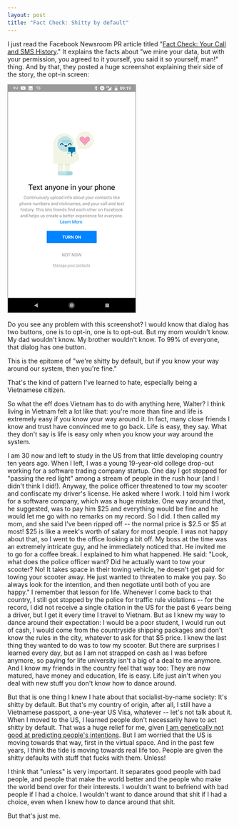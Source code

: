 ```yaml
---
layout: post
title: "Fact Check: Shitty by default"
---
```



I just read the Facebook Newsroom PR article titled "[Fact Check: Your Call and SMS History](https://newsroom.fb.com/news/2018/03/fact-check-your-call-and-sms-history/)." It explains the facts about "we mine your data, but with your permission, you agreed to it yourself, you said it so yourself, man!" thing. And by that, they posted a huge screenshot explaining their side of the story, the opt-in screen:

![Opt the fuck in](/assets/posts-images/fb_horse-shit_screen.png "Proof!")

Do you see any problem with this screenshot? I would know that dialog has two buttons, one is to opt-in, one is to opt-out. But my mom wouldn't know. My dad wouldn't know. My brother wouldn't know.  To 99% of everyone, that dialog has one button.

This is the epitome of "we're shitty by default, but if you know your way around our system, then you're fine." 

That's the kind of pattern I've learned to hate, especially being a Vietnamese citizen.

So what the eff does Vietnam has to do with anything here, Walter? I think living in Vietnam felt a lot like that: you're more than fine and life is extremely easy if you know your way around it. In fact, many close friends I know and trust have convinced me to go back. Life is easy, they say. What they don't say is life is easy only when you know your way around the system.

I am 30 now and left to study in the US from that little developing country ten years ago. When I left, I was a young 19-year-old college drop-out working for a software trading company startup. One day I got stopped for "passing the red light" among a stream of people in the rush hour (and I didn't think I did!). Anyway, the police officer threatened to tow my scooter and confiscate my driver's license. He asked where I work. I told him I work for a software company, which was a huge mistake. One way around that, he suggested, was to pay him $25 and everything would be fine and he would let me go with no remarks on my record. So I did. I then called my mom, and she said I've been ripped off -- the normal price is $2.5 or $5 at most! $25 is like a week's worth of salary for most people. I was not happy about that, so I went to the office looking a bit off. My boss at the time was an extremely intricate guy, and he immediately noticed that. He invited me to go for a coffee break. I explained to him what happened. He said: "Look, what does the police officer want? Did he actually want to tow your scooter? No! It takes space in their towing vehicle, he doesn't get paid for towing your scooter away. He just wanted to threaten to make you pay. So always look for the intention, and then negotiate until both of you are happy." I remember that lesson for life. Whenever I come back to that country, I still got stopped by the police for traffic rule violations -- for the record, I did not receive a single citation in the US for the past 6 years being a driver, but I get it every time I travel to Vietnam. But as I knew my way to dance around their expectation: I would be a poor student, I would run out of cash, I would come from the countryside shipping packages and don't know the rules in the city, whatever to ask for that $5 price. I knew the last thing they wanted to do was to tow my scooter. But there are surprises I learned every day, but as I am not strapped on cash as I was before anymore, so paying for life university isn't a big of a deal to me anymore. And I know my friends in the country feel that way too: They are now matured, have money and education, life is easy. Life just ain't when you deal with new stuff you don't know how to dance around.

But that is one thing I knew I hate about that socialist-by-name society: It's shitty by default. But that's my country of origin, after all, I still have a Vietnamese passport, a one-year US Visa, whatever -- let's not talk about it. When I moved to the US, I learned people don't necessarily have to act shitty by default. That was a huge relief for me, given [I am genetically not good at predicting people's intentions](/posts/personal-genetics-and-me.html). But I am worried that the US is moving towards that way, first in the virtual space. And in the past few years, I think the tide is moving towards real life too. People are given the shitty defaults with stuff that fucks with them. Unless! 

I think that "unless" is very important. It separates good people with bad people, and people that make the world better and the people who make the world bend over for their interests. I wouldn't want to befriend with bad people if I had a choice. I wouldn't want to dance around that shit if I had a choice, even when I knew how to dance around that shit.

But that's just me.